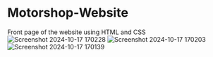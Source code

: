 # Motorshop-Website
Front page of the website using HTML and CSS 
![Screenshot 2024-10-17 170228](https://github.com/user-attachments/assets/95e75ef0-d3f5-4c61-86f3-bd0c0110b1fc)
![Screenshot 2024-10-17 170203](https://github.com/user-attachments/assets/79bb9279-397b-4ca6-863f-ca113a816aba)
![Screenshot 2024-10-17 170139](https://github.com/user-attachments/assets/009d96e3-3b1e-4296-8717-230ae1c5d952)
